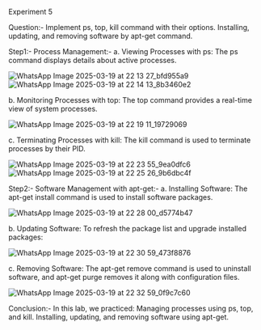 Experiment 5

Question:- Implement ps, top, kill command with their options. Installing, updating, and removing software by apt-get command.

Step1:- Process Management:- 
a. Viewing Processes with ps: The ps command displays details about active processes.

![WhatsApp Image 2025-03-19 at 22 13 27_bfd955a9](https://github.com/user-attachments/assets/d34ffacd-b13f-490b-a83b-fe6720e7a190)
![WhatsApp Image 2025-03-19 at 22 14 13_8b3460e2](https://github.com/user-attachments/assets/90039722-d54f-4f79-9896-af16db3e7848)

b. Monitoring Processes with top: The top command provides a real-time view of system processes.

![WhatsApp Image 2025-03-19 at 22 19 11_19729069](https://github.com/user-attachments/assets/8a93f4b1-72c6-4384-8324-6a00c9e8c880)

c. Terminating Processes with kill: The kill command is used to terminate processes by their PID.

![WhatsApp Image 2025-03-19 at 22 23 55_9ea0dfc6](https://github.com/user-attachments/assets/40f3160f-c5ba-4955-819d-e2842a372f35)
![WhatsApp Image 2025-03-19 at 22 25 26_9b6dbc4f](https://github.com/user-attachments/assets/8d84333e-678c-4aaf-ac56-63eba52da3d8)

Step2:- Software Management with apt-get:- 
a. Installing Software: The apt-get install command is used to install software packages.

![WhatsApp Image 2025-03-19 at 22 28 00_d5774b47](https://github.com/user-attachments/assets/ef9d50d7-5e08-48bb-83d5-f4d003b22c35)

b. Updating Software: To refresh the package list and upgrade installed packages:

![WhatsApp Image 2025-03-19 at 22 30 59_473f8876](https://github.com/user-attachments/assets/bfedc11e-24b4-41da-8b72-723214e83ccd)

c. Removing Software: The apt-get remove command is used to uninstall software, and apt-get purge removes it along with configuration files.

![WhatsApp Image 2025-03-19 at 22 32 59_0f9c7c60](https://github.com/user-attachments/assets/c02e9a0d-4724-480e-9a3f-aeb82a699468)

Conclusion:- In this lab, we practiced:
Managing processes using ps, top, and kill.
Installing, updating, and removing software using apt-get.

